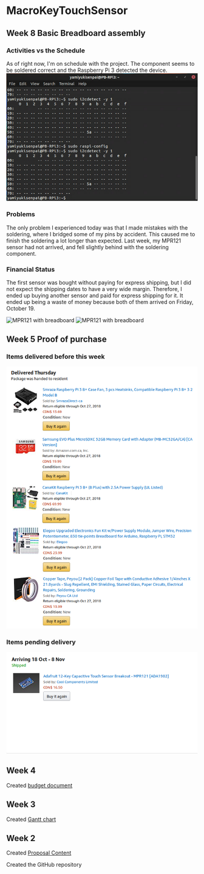 MacroKeyTouchSensor
===============

Week 8 Basic Breadboard assembly
---------------
### Activities vs the Schedule
As of right now, I'm on schedule with the project.  The component seems to be soldered correct and the Raspberry Pi 3 detected the device.
![i2cdetect](index_src/Screenshot_20181023_123447.png)

### Problems
The only problem I experienced today was that I made mistakes with the soldering, where I bridged some of my pins by accident.  This caused me to finish the soldering a lot longer than expected.  Last week, my MPR121 sensor had not arrived, and fell slightly behind with the soldering component.

### Financial Status
The first sensor was bought without paying for express shipping, but I did not expect the shipping dates to have a very wide margin.  Therefore, I ended up buying another sensor and paid for express shipping for it.  It ended up being a waste of money because both of them arrived on Friday, October 19.

![MPR121 with breadboard](index_src/IMG_20181023_122640.jpg)
![MPR121 with breadboard](index_src/IMG_20181023_122640.jpg)


Week 5 Proof of purchase
-------------
### Items delivered before this week
![Items delivered before this week](index_src/Delivered_priorWk5.png)

### Items pending delivery
![Items still on its way](index_src/Pending_priorWk5.png)

Week 4
---------------

Created [budget document](Documentation/JonasGamao_N01198081_budget.xlsx)

Week 3
----------------

Created [Gantt chart](Documentation/Gantt.gan)

Week 2
---------------

Created [Proposal Content](Documentation/ProposalContentJonasGamao.xlsx)

Created the GitHub repository